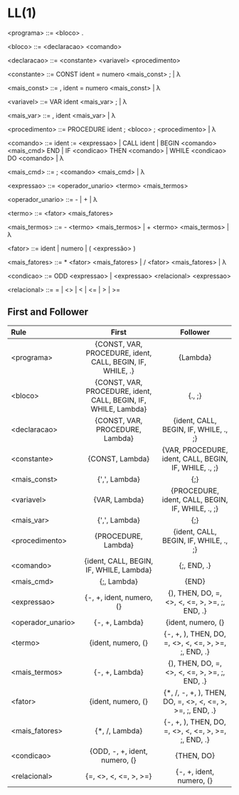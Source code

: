 # LL(1)

\<programa> ::= \<bloco> .

\<bloco> ::= \<declaracao> \<comando>

\<declaracao> ::= \<constante> \<variavel> \<procedimento>

\<constante> ::= CONST ident = numero \<mais\_const> ; | λ

\<mais\_const> ::= , ident = numero \<mais\_const> | λ

\<variavel> ::= VAR ident \<mais\_var> ; | λ

\<mais\_var> ::= , ident \<mais\_var> | λ

\<procedimento> ::= PROCEDURE ident ; \<bloco> ; \<procedimento> | λ

\<comando> ::= ident := \<expressao>
    | CALL ident
    | BEGIN \<comando> \<mais\_cmd> END
    | IF \<condicao> THEN \<comando>
    | WHILE \<condicao> DO \<comando>
    | λ

\<mais\_cmd> ::= ; \<comando> \<mais\_cmd> | λ

\<expressao> ::= \<operador\_unario> \<termo> \<mais\_termos>

\<operador\_unario> ::= - | + | λ

\<termo> ::= \<fator> \<mais\_fatores>

\<mais\_termos> ::= - \<termo> \<mais\_termos> | + \<termo> \<mais\_termos> | λ

\<fator> ::= ident | numero | ( \<expressão> )

\<mais\_fatores> ::= * \<fator> \<mais\_fatores> | / \<fator> \<mais\_fatores> | λ

\<condicao> ::= ODD \<expressao>
    | \<expressao> \<relacional> \<expressao>

\<relacional> ::= = | <> | < | <= | > | >=


## First and Follower

| Rule | First | Follower |
| :--- | :---: | :------: |
| \<programa> | {CONST, VAR, PROCEDURE, ident, CALL, BEGIN, IF, WHILE, .} | {Lambda} |
| \<bloco> | {CONST, VAR, PROCEDURE, ident, CALL, BEGIN, IF, WHILE, Lambda} | {., ;} |
| \<declaracao> | {CONST, VAR, PROCEDURE, Lambda} | {ident, CALL, BEGIN, IF, WHILE, ., ;} |
| \<constante> | {CONST, Lambda} | {VAR, PROCEDURE, ident, CALL, BEGIN, IF, WHILE, ., ;} |
| \<mais\_const> | {',', Lambda} | {;} |
| \<variavel> | {VAR, Lambda} | {PROCEDURE, ident, CALL, BEGIN, IF, WHILE, ., ;} |
| \<mais\_var> | {',', Lambda} | {;} |
| \<procedimento> | {PROCEDURE, Lambda} | {ident, CALL, BEGIN, IF, WHILE, ., ;} |
| \<comando> | {ident, CALL, BEGIN, IF, WHILE, Lambda} | {;, END, .} |
| \<mais\_cmd> | {;, Lambda} | {END} |
| \<expressao> | {-, +, ident, numero, (} | {), THEN, DO, =, <>, <, <=, >, >=, ;, END, .} |
| \<operador\_unario> | {-, +, Lambda} | {ident, numero, (} |
| \<termo> | {ident, numero, (} | {-, +, ), THEN, DO, =, <>, <, <=, >, >=, ;, END, .} |
| \<mais\_termos> | {-, +, Lambda} | {), THEN, DO, =, <>, <, <=, >, >=, ;, END, .} |
| \<fator> | {ident, numero, (} | {\*, /, -, +, ), THEN, DO, =, <>, <, <=, >, >=, ;, END, .} |
| \<mais\_fatores> | {\*, /, Lambda} | {-, +, ), THEN, DO, =, <>, <, <=, >, >=, ;, END, .} |
| \<condicao> | {ODD, -, +, ident, numero, (} | {THEN, DO} |
| \<relacional> | {=, <>, <, <=, >, >=} | {-, +, ident, numero, (} | 
